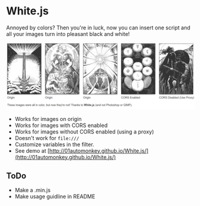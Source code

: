 # White.js

Annoyed by colors? Then you're in luck, now you can insert one script and all your images turn into pleasant black and white!

![](screen_shot.png)

- Works for images on origin
- Works for images with CORS enabled
- Works for images without CORS enabled (using a proxy)
- Doesn't work for `file:///`
- Customize variables in the filter.
- See demo at [http://01automonkey.github.io/White.js/](http://01automonkey.github.io/White.js/)

## ToDo

- Make a .min.js
- Make usage guidline in README
